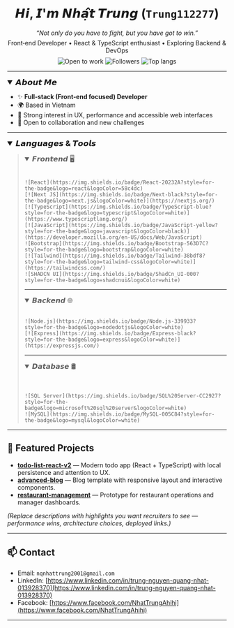 <h1 align="center">𝙃𝙞, 𝙄'𝙢 𝙉𝙝𝙖̣̂𝙩 𝙏𝙧𝙪𝙣𝙜 (<code>Trung112277</code>)</h1>

<div align="center">
        <p style="margin:6px 0"><em>“Not only do you have to fight, but you have got to win.”</em></p>
        <p style="margin:6px 0">Front‑end Developer • React & TypeScript enthusiast • Exploring Backend & DevOps</p>
        <p style="margin:8px 0">
          <img src="https://img.shields.io/badge/Status-Open%20to%20Work-2ea44f?style=flat-square" alt="Open to work" />
          <img src="https://img.shields.io/github/followers/Trung112277?label=Followers&style=social" alt="Followers" />
          <img src="https://img.shields.io/badge/TopLangs-See%20below-blue?style=flat-square" alt="Top langs" />
        </p>
</div>

---

<details open>
  <summary style="font-size:18px; font-weight:bold;">𝘼𝙗𝙤𝙪𝙩 𝙈𝙚</summary>

* ✨ **Full‑stack (Front‑end focused) Developer**
* 🌍 Based in Vietnam
* 🎯 Strong interest in UX, performance and accessible web interfaces
* 🧩 Open to collaboration and new challenges

</details>

---

<details open>
  <summary style="font-size:18px; font-weight:bold;">𝙇𝙖𝙣𝙜𝙪𝙖𝙜𝙚𝙨 & 𝙏𝙤𝙤𝙡𝙨</summary>
  <blockquote>

  <details open>
    <summary style="font-size:16px;">𝙁𝙧𝙤𝙣𝙩𝙚𝙣𝙙 🖥️</summary>
    &nbsp;

```
![React](https://img.shields.io/badge/React-20232A?style=for-the-badge&logo=react&logoColor=58c4dc)
[![Next JS](https://img.shields.io/badge/Next-black?style=for-the-badge&logo=next.js&logoColor=white)](https://nextjs.org/)
[![TypeScript](https://img.shields.io/badge/TypeScript-blue?style=for-the-badge&logo=typescript&logoColor=white)](https://www.typescriptlang.org/)
[![JavaScript](https://img.shields.io/badge/JavaScript-yellow?style=for-the-badge&logo=javascript&logoColor=black)](https://developer.mozilla.org/en-US/docs/Web/JavaScript)
![Bootstrap](https://img.shields.io/badge/Bootstrap-563D7C?style=for-the-badge&logo=bootstrap&logoColor=white)
[![Tailwind](https://img.shields.io/badge/Tailwind-38bdf8?style=for-the-badge&logo=tailwind-css&logoColor=white)](https://tailwindcss.com/)
![SHADCN UI](https://img.shields.io/badge/ShadCn_UI-000?style=for-the-badge&logo=shadcnui&logoColor=white)
```

  </details>

---

  <details open>
    <summary style="font-size:16px;">𝘽𝙖𝙘𝙠𝙚𝙣𝙙 🌐</summary>
    &nbsp;

```
![Node.js](https://img.shields.io/badge/Node.js-339933?style=for-the-badge&logo=nodedotjs&logoColor=white)
[![Express](https://img.shields.io/badge/Express-black?style=for-the-badge&logo=express&logoColor=white)](https://expressjs.com/)
```

  </details>

---

  <details open>
    <summary style="font-size:16px;">𝘿𝙖𝙩𝙖𝙗𝙖𝙨𝙚 🛢️</summary>
    &nbsp;

```

![SQL Server](https://img.shields.io/badge/SQL%20Server-CC2927?style=for-the-badge&logo=microsoft%20sql%20server&logoColor=white)
![MySQL](https://img.shields.io/badge/MySQL-005C84?style=for-the-badge&logo=mysql&logoColor=white)
```

  </details>

  </blockquote>
</details>

---

## 🔭 Featured Projects

* **[todo-list-react-v2](https://github.com/Trung112277/todo-list-react-v2)** — Modern todo app (React + TypeScript) with local persistence and attention to UX.
* **[advanced-blog](https://github.com/Trung112277/advanced-blog)** — Blog template with responsive layout and interactive components.
* **[restaurant-management](https://github.com/Trung112277/restaurant-management)** — Prototype for restaurant operations and manager dashboards.

*(Replace descriptions with highlights you want recruiters to see — performance wins, architecture choices, deployed links.)*

---

## 📫 Contact

* Email: `nqnhattrung2001@gmail.com`
* LinkedIn: [https://www.linkedin.com/in/trung-nguyen-quang-nhat-013928370](https://www.linkedin.com/in/trung-nguyen-quang-nhat-013928370)
* Facebook: [https://www.facebook.com/NhatTrungAhihi](https://www.facebook.com/NhatTrungAhihi)

---
